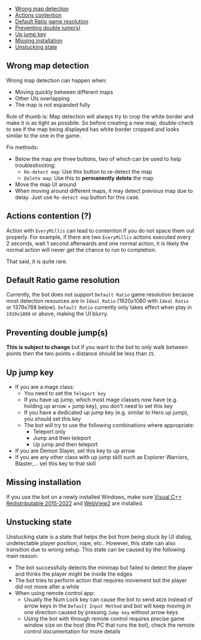 - [Wrong map detection](#wrong-map-detection)
- [Actions contention](#actions-contention-)
- [Default Ratio game resolution](#default-ratio-game-resolution)
- [Preventing double jump(s)](#preventing-double-jumps)
- [Up jump key](#up-jump-key)
- [Missing installation](#missing-installation)
- [Unstucking state](#unstucking-state)

## Wrong map detection
Wrong map detection can happen when:
- Moving quickly between different maps
- Other UIs overlapping
- The map is not expanded fully

Rule of thumb is:  Map detection will always try to crop the white border and make it is as tight as possbile. So before
creating a new map, double-check to see if the map being displayed has white border cropped and looks similar to the
one in the game.

Fix methods:
- Below the map are three buttons, two of which can be used to help troubleshooting:
    - `Re-detect map`: Use this button to re-detect the map
    - `Delete map`: Use this to **permanently delete** the map
- Move the map UI around
- When moving around different maps, it may detect previous map due to delay. Just use `Re-detect map` 
button for this case.

## Actions contention (?)
Action with `EveryMillis` can lead to contention if you do not space them out properly. For example, if there are two `EveryMillis` actions executed every 2 seconds, wait 1 second afterwards and one normal action, it is likely the normal action will never
get the chance to run to completion.

That said, it is quite rare.

## Default Ratio game resolution
Currently, the bot does not support `Default Ratio` game resolution because most detection resources are
in `Ideal Ratio` (1920x1080 with `Ideal Ratio` or 1376x768 below). `Default Ratio` currently only takes effect
when play in `1920x1080` or above, making the UI blurry.

## Preventing double jump(s)
**This is subject to change** but if you want to the bot to only walk between points then the two
points `x` distance should be less than `25`.

## Up jump key
- If you are a mage class:
  - You need to set the `Teleport key`
  - If you have up jump, which most mage classes now have (e.g. holding up arrow + jump key), you don't need to set this key
  - If you have a dedicated up jump key (e.g. similar to Hero up jump), you should set this key
  - The bot will try to use the following combinations where appropriate:
    - Teleport only
    - Jump and then teleport
    - Up jump and then teleport
- If you are Demon Slayer, set this key to up arrow
- If you are any other class with up jump skill such as Explorer Warriors, Blaster,... set this key to that skill

## Missing installation
If you use the bot on a newly installed Windows, make sure [Visual C++ Redistributable 2015-2022](https://learn.microsoft.com/en-us/cpp/windows/latest-supported-vc-redist#visual-studio-2015-2017-2019-and-2022) and [WebView2](https://developer.microsoft.com/en-us/microsoft-edge/webview2?form=MA13LH) are installed.

## Unstucking state
Unstucking state is a state that helps the bot from being stuck by UI dialog, undetectable player position, rope, etc..
However, this state can also transition due to wrong setup. This state can be caused by the following main reason:
- The bot successfully detects the minimap but failed to detect the player and thinks the player might be inside the edges
- The bot tries to perform action that requires movement but the player did not move after a while
- When using remote control app:
  - Usually the Num Lock key can cause the bot to send `4826` instead of arrow keys in the `Default Input Method` and bot will keep moving in one direction caused by pressing `Jump key` without arrow keys
  - Using the bot with through remote control requires precise game window size on the host (the PC that runs the bot), check the remote control documentation for more details


